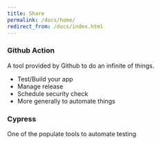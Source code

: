 ```yaml
---
title: Share
permalink: /docs/home/
redirect_from: /docs/index.html
---
```


### Github Action

A tool provided by Github to do an infinite of things.

- Test/Build your app
- Manage release
- Schedule security check
- More generally to automate things

### Cypress

One of the populate tools to automate testing
